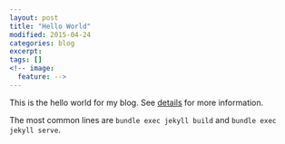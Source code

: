 ```yaml
---
layout: post
title: "Hello World"
modified: 2015-04-24
categories: blog
excerpt:
tags: []
<!-- image:
  feature: -->
---
```


This is the hello world for my blog.
See [details](http://mmistakes.github.io/so-simple-theme/theme-setup/#running-jekyll) for more information.

The most common lines are `bundle exec jekyll build` and `bundle exec jekyll serve`.